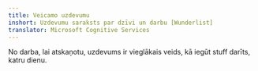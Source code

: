 ```yaml
---
title: Veicamo uzdevumu
inshort: Uzdevumu saraksts par dzīvi un darbu [Wunderlist]
translator: Microsoft Cognitive Services
---
```


No darba, lai atskaņotu, uzdevums ir vieglākais veids, kā iegūt stuff darīts, katru dienu.



